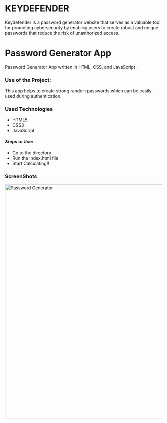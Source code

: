 # KEYDEFENDER
Keydefender is a password generator website that serves as a valuable tool for promoting cybersecurity by enabling users to create robust and unique passwords that reduce the risk of unauthorized access. 

<h1>Password Generator App</h1>

<p>Password Generator App written in HTML, CSS, and JavaScript .</p>

### Use of the Project:

<p>This app helps to create strong random passwords which can be easily used during authentication.</p>

<h3>Used Technologies</h3>
<ul>
  <li>HTML5</li>
  <li>CSS3</li>
  <li>JavaScript</li>
</ul>

#### Steps to Use:

- Go to the directory
- Run the index.html file
- Start Calculating!!

<h3> ScreenShots </h3>

<img width="750" alt="Password Generator" src="https://user-images.githubusercontent.com/63009472/125650386-c89c969a-85ac-4807-b5fe-ee299ffd2083.png">

<br>
